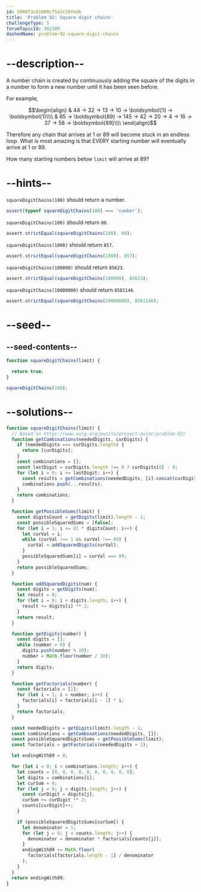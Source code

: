 ```yaml
---
id: 5900f3c81000cf542c50fedb
title: 'Problem 92: Square digit chains'
challengeType: 5
forumTopicId: 302209
dashedName: problem-92-square-digit-chains
---
```


# --description--

A number chain is created by continuously adding the square of the digits in a number to form a new number until it has been seen before.

For example,

$$\begin{align}
  & 44 → 32 → 13 → 10 → \boldsymbol{1} → \boldsymbol{1}\\\\
  & 85 → \boldsymbol{89} → 145 → 42 → 20 → 4 → 16 → 37 → 58 → \boldsymbol{89}\\\\
\end{align}$$

Therefore any chain that arrives at 1 or 89 will become stuck in an endless loop. What is most amazing is that EVERY starting number will eventually arrive at 1 or 89.

How many starting numbers below `limit` will arrive at 89?

# --hints--

`squareDigitChains(100)` should return a number.

```js
assert(typeof squareDigitChains(100) === 'number');
```

`squareDigitChains(100)` should return `80`.

```js
assert.strictEqual(squareDigitChains(100), 80);
```

`squareDigitChains(1000)` should return `857`.

```js
assert.strictEqual(squareDigitChains(1000), 857);
```

`squareDigitChains(100000)` should return `85623`.

```js
assert.strictEqual(squareDigitChains(100000), 85623);
```

`squareDigitChains(10000000)` should return `8581146`.

```js
assert.strictEqual(squareDigitChains(10000000), 8581146);
```

# --seed--

## --seed-contents--

```js
function squareDigitChains(limit) {

  return true;
}

squareDigitChains(100);
```

# --solutions--

```js
function squareDigitChains(limit) {
  // Based on https://www.xarg.org/puzzle/project-euler/problem-92/
  function getCombinations(neededDigits, curDigits) {
    if (neededDigits === curDigits.length) {
      return [curDigits];
    }
    const combinations = [];
    const lastDigit = curDigits.length !== 0 ? curDigits[0] : 9;
    for (let i = 0; i <= lastDigit; i++) {
      const results = getCombinations(neededDigits, [i].concat(curDigits));
      combinations.push(...results);
    }
    return combinations;
  }

  function getPossibleSums(limit) {
    const digitsCount = getDigits(limit).length - 1;
    const possibleSquaredSums = [false];
    for (let i = 1; i <= 81 * digitsCount; i++) {
      let curVal = i;
      while (curVal !== 1 && curVal !== 89) {
        curVal = addSquaredDigits(curVal);
      }
      possibleSquaredSums[i] = curVal === 89;
    }
    return possibleSquaredSums;
  }

  function addSquaredDigits(num) {
    const digits = getDigits(num);
    let result = 0;
    for (let i = 0; i < digits.length; i++) {
      result += digits[i] ** 2;
    }
    return result;
  }

  function getDigits(number) {
    const digits = [];
    while (number > 0) {
      digits.push(number % 10);
      number = Math.floor(number / 10);
    }
    return digits;
  }

  function getFactorials(number) {
    const factorials = [1];
    for (let i = 1; i < number; i++) {
      factorials[i] = factorials[i - 1] * i;
    }
    return factorials;
  }

  const neededDigits = getDigits(limit).length - 1;
  const combinations = getCombinations(neededDigits, []);
  const possibleSquaredDigitsSums = getPossibleSums(limit);
  const factorials = getFactorials(neededDigits + 1);

  let endingWith89 = 0;

  for (let i = 0; i < combinations.length; i++) {
    let counts = [0, 0, 0, 0, 0, 0, 0, 0, 0, 0];
    let digits = combinations[i];
    let curSum = 0;
    for (let j = 0; j < digits.length; j++) {
      const curDigit = digits[j];
      curSum += curDigit ** 2;
      counts[curDigit]++;
    }

    if (possibleSquaredDigitsSums[curSum]) {
      let denominator = 1;
      for (let j = 0; j < counts.length; j++) {
        denominator = denominator * factorials[counts[j]];
      }
      endingWith89 += Math.floor(
        factorials[factorials.length - 1] / denominator
      );
    }
  }
  return endingWith89;
}
```
